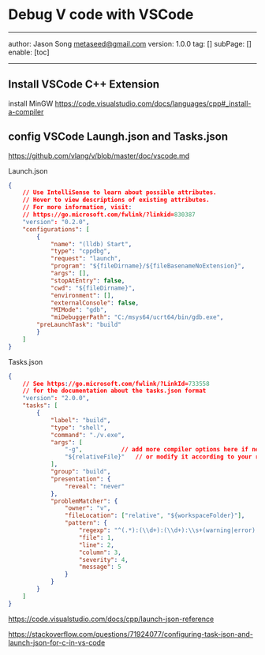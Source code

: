 # Debug V code with VSCode
---
author: Jason Song <metaseed@gmail.com>
version: 1.0.0
tag: []
subPage: []
enable: [toc]

---

## Install VSCode C++ Extension
install MinGW
https://code.visualstudio.com/docs/languages/cpp#_install-a-compiler

## config VSCode Laungh.json and Tasks.json

https://github.com/vlang/v/blob/master/doc/vscode.md

Launch.json
```json
{
    // Use IntelliSense to learn about possible attributes.
    // Hover to view descriptions of existing attributes.
    // For more information, visit:
    // https://go.microsoft.com/fwlink/?linkid=830387
    "version": "0.2.0",
    "configurations": [
        {
            "name": "(lldb) Start",
            "type": "cppdbg",
            "request": "launch",
            "program": "${fileDirname}/${fileBasenameNoExtension}",
            "args": [],
            "stopAtEntry": false,
            "cwd": "${fileDirname}",
            "environment": [],
            "externalConsole": false,
            "MIMode": "gdb",
			"miDebuggerPath": "C:/msys64/ucrt64/bin/gdb.exe",
	    "preLaunchTask": "build"
        }
    ]
}

```

Tasks.json

```json
{
    // See https://go.microsoft.com/fwlink/?LinkId=733558
    // for the documentation about the tasks.json format
    "version": "2.0.0",
    "tasks": [
        {
            "label": "build",
            "type": "shell",
            "command": "./v.exe",
            "args": [
                "-g",		    // add more compiler options here if necessary
                "${relativeFile}"   // or modify it according to your requirements
            ],
            "group": "build",
            "presentation": {
                "reveal": "never"
            },
            "problemMatcher": {
                "owner": "v",
                "fileLocation": ["relative", "${workspaceFolder}"],
                "pattern": {
                    "regexp": "^(.*):(\\d+):(\\d+):\\s+(warning|error):\\s+(.*)$",
                    "file": 1,
                    "line": 2,
                    "column": 3,
                    "severity": 4,
                    "message": 5
                }
            }
        }
    ]
}


```
https://code.visualstudio.com/docs/cpp/launch-json-reference

https://stackoverflow.com/questions/71924077/configuring-task-json-and-launch-json-for-c-in-vs-code